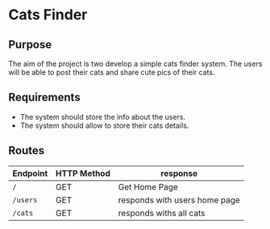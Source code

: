 # Cats Finder

## Purpose
The aim of the project is two develop a simple cats finder system.
The users will be able to post their cats and share cute pics of their cats.



## Requirements
* The system should store the info about the users.
* The system should allow to store their cats details.


## Routes
| Endpoint | HTTP Method | response                      |
|----------|-------------|-------------------------------|
| `/`      | GET         | Get Home Page                 |
| `/users` | GET         | responds with users home page |
| `/cats`  | GET         | responds withs all cats       |
